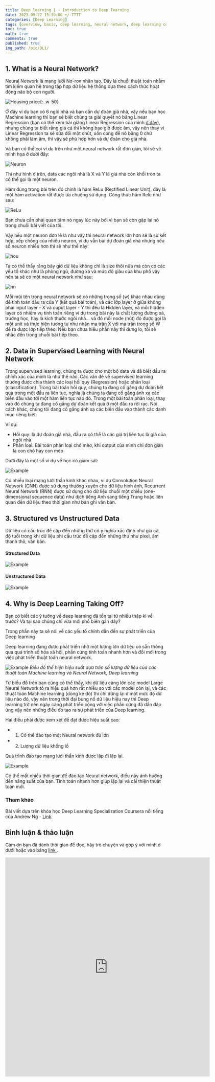 ```yaml
---
title: Deep learning 1 - Introduction to Deep learning
date: 2023-09-27 15:30:00 +/-TTTT
categories: [Deep Learning]
tags: [overview, basic, deep learning, neural network, deep learning coursera]
toc: true
math: true
comments: true
published: true
img_path: /pic/DL1/
---
```




## 1. What is a Neural Network?

Neural Network là mạng lưới Nơ-ron nhân tạo. Đây là chuỗi thuật toán nhằm tìm kiếm quan hệ trong tập hợp dữ liệu hệ thống dựa theo cách thức hoạt động não bộ con người. 

![Housing price](housingprice.png){: .w-50}

Ở đây ví dụ bạn có 6 ngôi nhà và bạn cần dự đoán giá nhà, vậy nếu bạn học Machine learning thì bạn sẽ biết chúng ta giải quyết nó bằng Linear Regression (bạn có thể xem bài giảng Linear Regression của mình [ở đây](https://github.com/AppSalmon/Machine-learning-lecture-of-AI-Faster-team/tree/main/Lecture02_LinearRegression)), nhưng chúng ta biết rằng giá cả thì không bao giờ được âm, vậy nên thay vì Linear Regression ta sẽ sửa đổi một chút, uốn cong để nó bằng 0 chứ không phải làm âm, thì vậy sẽ phù hợp hơn và dự đoán cho giá nhà.

Và bạn có thể coi ví dụ trên như một neural network rất đơn giản, tôi sẽ vẽ minh họa ở dưới đây:

![Neuron](neuron.png)

Thì như hình ở trên, data các ngôi nhà là X và Y là giá nhà còn khối tròn ta có thể gọi là một neuron.

Hàm dùng trong bài trên đó chính là hàm ReLu (Rectified Linear Unit), đây là một hàm activation rất được ưa chuộng sử dụng. Công thức hàm Relu như sau:

![ReLu](relu.png)

Bạn chưa cần phải quan tâm nó ngay lúc này bởi vì bạn sẽ còn gặp lại nó trong chuỗi bài viết của tôi.

Vậy nếu một neuron đơn lẻ là như vậy thì neural network lớn hơn sẽ là sự kết hợp, xếp chồng của nhiều neuron, ví dụ vẫn bài dự đoán giá nhà nhưng nếu số neuron nhiều hơn thì sẽ như thế này:

![hou](hou.png)

Ta có thể thấy rằng bây giờ dữ liệu không chỉ là size thôi nữa mà còn có các yếu tố khác như là phòng ngủ, đường xá và mức độ giàu của khu phố vậy nên ta sẽ có một neural network như sau:

![nn](nn.png)


Mỗi mũi tên trong neural network sẽ có những trọng số (w) khác nhau dùng để tính toán đầu ra của Y (kết quả bài toán), và các lớp layer ở giữa không phải input layer - X và ouput layer - Y thì đều là Hidden layer, và mỗi hidden layer có nhiệm vụ tính toán riêng ví dụ trong bài này là chất lượng đường xá, trường học, hay là kích thước ngôi nhà... và đó mỗi node (nút) đó được gọi là một unit và thực hiện tương tự như nhân ma trận X với ma trận trong số W để ra được lớp tiếp theo. Nếu bạn chưa hiểu phần này thì đừng lo, tôi sẽ nhắc đến trong chuỗi bài tiếp theo.

## 2. Data in Supervised Learning with Neural Network

Trong supervised learning, chúng ta được cho một bộ data và đã biết đầu ra chính xác của mình là như thế nào. Các vấn đề về supervised learning thường được chia thành các loại hồi quy (Regression) hoặc phân loại (classification). Trong bài toán hồi quy, chúng ta đang cố gắng dự đoán kết quả trong một đầu ra liên tục, nghĩa là chúng ta đang cố gắng ánh xạ các biến đầu vào tới một hàm liên tục nào đó. Trong một bài toán phân loại, thay vào đó chúng ta đang cố gắng dự đoán kết quả ở một đầu ra rời rạc. Nói cách khác, chúng tôi đang cố gắng ánh xạ các biến đầu vào thành các danh mục riêng biệt.

Ví dụ: 
- Hồi quy: là dự đoán giá nhà, đầu ra có thể là các giá trị liên tục là giá của ngôi nhà
- Phân loại: Bài toán phân loại chó mèo, khi output của mình chỉ đơn giản là con chó hay con mèo


Dưới đây là một số ví dụ về học có giám sát:

![Example](ex1.png)

Có nhiều loại mạng lưới thần kinh khác nhau, ví dụ Convolution Neural Network (CNN) được sử dụng thường xuyên cho dữ liệu hình ảnh, Recurrent Neural Network (RNN) được sử dụng cho dữ liệu chuỗi một chiều (one-dimensional sequence data) như dịch tiếng Anh sang tiếng Trung hoặc liên quan đến dữ liệu theo thời gian như bản ghi văn bản.

## 3. Structured vs Unstructured Data

Dữ liệu có cấu trúc đề cập đến những thứ có ý nghĩa xác định như giá cả, độ tuổi trong khi dữ liệu phi cấu trúc đề cập đến những thứ như pixel, âm thanh thô, văn bản.

#### Structured Data

![Example](struct.png)

#### Unstructured Data

![Example](uns.png)


## 4. Why is Deep Learning Taking Off?

Bạn có biết các ý tưởng về deep learning đã tồn tại từ nhiều thập kỉ về trước? Và tại sao chúng chỉ vừa mới phổ biến gần đây?

Trong phần này ta sẽ nói về các yếu tố chính dẫn đến sự phát triển của Deep learning

Deep learning đang được phát triển nhờ một lượng lớn dữ liệu có sẵn thông qua quá trình số hóa xã hội, phần cứng tính toán nhanh hơn và đổi mới trong việc phát triển thuật toán neural network.

![Example](dlup.png)
_Biểu đồ thể hiện hiệu suất dựa trên số lượng dữ liệu của các thuật toán Machine learning và Neural Network, Deep learning_

Từ biểu đồ trên bạn cũng có thể thấy, khi dữ liệu càng lớn các model Large Neural Network tỏ ra hiệu quả hơn rất nhiều so với các model còn lại, và các thuật toán Machine learning (dòng kẻ đỏ) thì chỉ dừng lại ở một mức độ dữ liệu nào đó, vậy nên trong thời đại bùng nổ dữ liệu hiệu nay thì Deep learning trở nên ngày càng phát triển cộng với việc phần cứng đã dần đáp ứng vậy nên những điều đó tạo ra sự phát triển của Deep learning.

Hai điều phải được xem xét để đạt được hiệu suất cao:
- 1. Có thể đào tạo một Neural network đủ lớn 
- 2. Lượng dữ liệu khổng lồ

Quá trình đào tạo mạng lưới thần kinh được lặp đi lặp lại.

![Example](loop.png)

Có thể mất nhiều thời gian để đào tạo Neural network, điều này ảnh hưởng đến năng suất của bạn. Tính toán nhanh hơn giúp lặp lại và cải thiện thuật toán mới.


### Tham khảo

Bài viết dựa trên khóa học Deep Learning Specialization Coursera nổi tiếng của Andrew Ng - [Link](https://www.coursera.org/specializations/deep-learning).


## Bình luận & thảo luận

Cảm ơn bạn đã dành thời gian để đọc, hãy trò chuyện và góp ý với mình ở dưới hoặc vào bằng <a href = "https://forms.gle/ZUrzUFKadCJBAEzaA"> link </a>.

<iframe src="https://docs.google.com/forms/d/e/1FAIpQLSdYX6124QWR49d27Gu08whQH9MhDvXeW9o4KkA-kblLt4URwA/viewform?embedded=true" width="640" height="686" frameborder="0" marginheight="0" marginwidth="0">Đang tải…</iframe>
